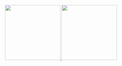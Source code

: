 <div align="center">
  <a href="https://github.com/LeikRad">
  <img height="180em" src="https://github-readme-stats.vercel.app/api?username=LeikRad&show_icons=true&theme=gotham&include_all_commits=true&count_private=true"/>
  <img height="180em" src="https://github-readme-stats.vercel.app/api/top-langs/?username=LeikRad&layout=compact&langs_count=7&theme=gotham"/>
</div>
